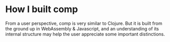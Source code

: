 # How I built comp

From a user perspective, comp is very similar to Clojure. But it is built from the ground up in WebAssembly & Javascript, and an understanding of its internal structure may help the user appreciate some important distinctions.

